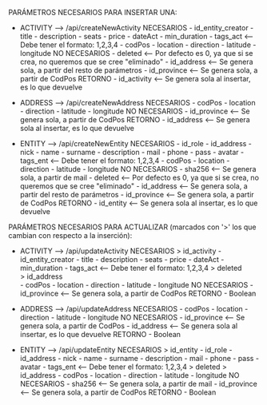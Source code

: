 PARÁMETROS NECESARIOS PARA INSERTAR UNA:

* ACTIVITY     --> /api/createNewActivity
     NECESARIOS
          - id_entity_creator
          - title
          - description
          - seats
          - price
          - dateAct
          - min_duration
          - tags_act          <-- Debe tener el formato: 1,2,3,4
          - codPos
          - location
          - direction
          - latitude
          - longitude
     NO NECESARIOS
          - deleted           <-- Por defecto es 0, ya que si se crea, no queremos que se cree "eliminado"
          - id_address        <-- Se genera sola, a partir del resto de parámetros 
          - id_province       <-- Se genera sola, a partir de CodPos
     RETORNO
          - id_activity       <-- Se genera sola al insertar, es lo que devuelve

* ADDRESS      --> /api/createNewAddress
     NECESARIOS
          - codPos
          - location
          - direction
          - latitude
          - longitude
     NO NECESARIOS
          - id_province       <-- Se genera sola, a partir de CodPos
     RETORNO
          - id_address        <-- Se genera sola al insertar, es lo que devuelve

* ENTITY       --> /api/createNewEntity
     NECESARIOS
          - id_role
          - id_address
          - nick
          - name
          - surname
          - description
          - mail
          - phone
          - pass
          - avatar
          - tags_ent          <-- Debe tener el formato: 1,2,3,4
          - codPos
          - location
          - direction
          - latitude
          - longitude
     NO NECESARIOS
          - sha256            <-- Se genera sola, a partir de mail
          - deleted           <-- Por defecto es 0, ya que si se crea, no queremos que se cree "eliminado"
          - id_address        <-- Se genera sola, a partir del resto de parámetros 
          - id_province       <-- Se genera sola, a partir de CodPos
     RETORNO
          - id_entity         <-- Se genera sola al insertar, es lo que devuelve


PARÁMETROS NECESARIOS PARA ACTUALIZAR (marcados con '>' los que cambian con respecto a la inserción):

* ACTIVITY     --> /api/updateActivity
     NECESARIOS
          > id_activity
          - id_entity_creator
          - title
          - description
          - seats
          - price
          - dateAct
          - min_duration
          - tags_act          <-- Debe tener el formato: 1,2,3,4
          > deleted           
          > id_address        
          - codPos
          - location
          - direction
          - latitude
          - longitude
     NO NECESARIOS
          - id_province       <-- Se genera sola, a partir de CodPos
     RETORNO
          - Boolean

* ADDRESS      --> /api/updateAddress
     NECESARIOS
          - codPos
          - location
          - direction
          - latitude
          - longitude
     NO NECESARIOS
          - id_province       <-- Se genera sola, a partir de CodPos
          - id_address        <-- Se genera sola al insertar, es lo que devuelve
     RETORNO
          - Boolean

* ENTITY       --> /api/updateEntity
     NECESARIOS
          > id_entity
          - id_role
          - id_address
          - nick
          - name
          - surname
          - description
          - mail
          - phone
          - pass
          - avatar
          - tags_ent          <-- Debe tener el formato: 1,2,3,4
          > deleted
          > id_address 
          - codPos
          - location
          - direction
          - latitude
          - longitude
     NO NECESARIOS
          - sha256            <-- Se genera sola, a partir de mail
          - id_province       <-- Se genera sola, a partir de CodPos
     RETORNO
          - Boolean